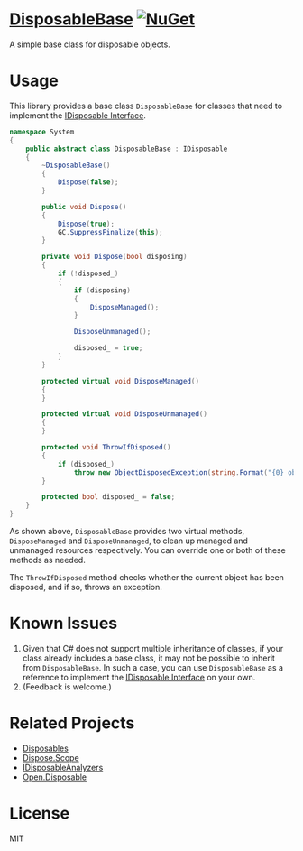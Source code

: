 # [DisposableBase](https://github.com/myd7349/DisposableBase) [![NuGet](https://img.shields.io/nuget/v/DisposableBase.svg)](https://www.nuget.org/packages/DisposableBase/)

A simple base class for disposable objects.

# Usage

This library provides a base class `DisposableBase` for classes that need to implement the [IDisposable Interface](https://docs.microsoft.com/en-us/dotnet/api/system.idisposable?view=net-6.0).

```csharp
namespace System
{
    public abstract class DisposableBase : IDisposable
    {
        ~DisposableBase()
        {
            Dispose(false);
        }

        public void Dispose()
        {
            Dispose(true);
            GC.SuppressFinalize(this);
        }

        private void Dispose(bool disposing)
        {
            if (!disposed_)
            {
                if (disposing)
                {
                    DisposeManaged();
                }

                DisposeUnmanaged();

                disposed_ = true;
            }
        }

        protected virtual void DisposeManaged()
        {
        }

        protected virtual void DisposeUnmanaged()
        {
        }

        protected void ThrowIfDisposed()
        {
            if (disposed_)
                throw new ObjectDisposedException(string.Format("{0} object is disposed.", GetType().Name));
        }

        protected bool disposed_ = false;
    }
}
```

As shown above, `DisposableBase` provides two virtual methods, `DisposeManaged` and  `DisposeUnmanaged`, to clean up managed and unmanaged resources  respectively. You can override one or both of these methods as needed. 

The `ThrowIfDisposed` method checks whether the current object has been disposed, and if so, throws an exception.

# Known Issues

1. Given that C# does not support multiple inheritance of classes, if your class already includes a base class, it may not be  possible to inherit from `DisposableBase`. In such a case, you can use `DisposableBase` as a reference to implement the [IDisposable Interface](https://docs.microsoft.com/en-us/dotnet/api/system.idisposable?view=net-6.0) on your own.
2. (Feedback is welcome.)

# Related Projects

- [Disposables](https://github.com/StephenCleary/Disposables)
- [Dispose.Scope](https://github.com/InCerryGit/Dispose.Scope)
- [IDisposableAnalyzers](https://github.com/DotNetAnalyzers/IDisposableAnalyzers)
- [Open.Disposable](https://github.com/Open-NET-Libraries/Open.Disposable)

# License

MIT
